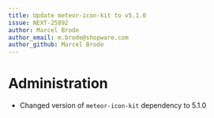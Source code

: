 ```yaml
---
title: Update meteor-icon-kit to v5.1.0
issue: NEXT-25892
author: Marcel Brode
author_email: m.brode@shopware.com
author_github: Marcel Brode
---
```

# Administration
* Changed version of `meteor-icon-kit` dependency to 5.1.0
